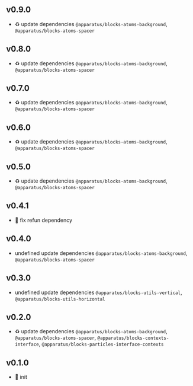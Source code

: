 ## v0.9.0

* ♻️ update dependencies `@apparatus/blocks-atoms-background`, `@apparatus/blocks-atoms-spacer`

## v0.8.0

* ♻️ update dependencies `@apparatus/blocks-atoms-background`, `@apparatus/blocks-atoms-spacer`

## v0.7.0

* ♻️ update dependencies `@apparatus/blocks-atoms-background`, `@apparatus/blocks-atoms-spacer`

## v0.6.0

* ♻️ update dependencies `@apparatus/blocks-atoms-background`, `@apparatus/blocks-atoms-spacer`

## v0.5.0

* ♻️ update dependencies `@apparatus/blocks-atoms-background`, `@apparatus/blocks-atoms-spacer`

## v0.4.1

* 🐞 fix refun dependency

## v0.4.0

* undefined update dependencies `@apparatus/blocks-atoms-background`, `@apparatus/blocks-atoms-spacer`

## v0.3.0

* undefined update dependencies `@apparatus/blocks-utils-vertical`, `@apparatus/blocks-utils-horizontal`

## v0.2.0

* ♻️ update dependencies `@apparatus/blocks-atoms-background`, `@apparatus/blocks-atoms-spacer`, `@apparatus/blocks-contexts-interface`, `@apparatus/blocks-particles-interface-contexts`

## v0.1.0

* 🐣 init
